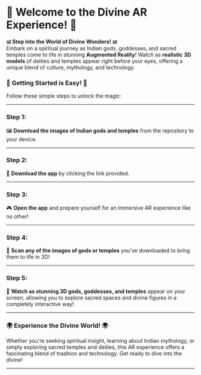 # **🌟 Welcome to the Divine AR Experience! 🌟**

**🕉️ Step into the World of Divine Wonders! 🕉️**  
Embark on a spiritual journey as Indian gods, goddesses, and sacred temples come to life in stunning **Augmented Reality**! Watch as **realistic 3D models** of deities and temples appear right before your eyes, offering a unique blend of culture, mythology, and technology.

### 🚀 **Getting Started is Easy!** 🚀

Follow these simple steps to unlock the magic:

---

### **Step 1:**  
🖼️ **Download the images of Indian gods and temples** from the repository to your device.

---

### **Step 2:**  
📲 **Download the app** by clicking the link provided.

---

### **Step 3:**  
🎮 **Open the app** and prepare yourself for an immersive AR experience like no other!

---

### **Step 4:**  
📸 **Scan any of the images of gods or temples** you've downloaded to bring them to life in 3D!

---

### **Step 5:**  
🌟 **Watch as stunning 3D gods, goddesses, and temples** appear on your screen, allowing you to explore sacred spaces and divine figures in a completely interactive way!

---

### 🌍 **Experience the Divine World!** 🌍  
Whether you're seeking spiritual insight, learning about Indian mythology, or simply exploring sacred temples and deities, this AR experience offers a fascinating blend of tradition and technology. Get ready to dive into the divine!

---
